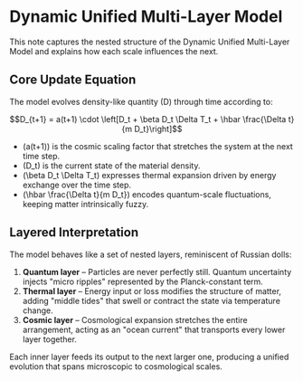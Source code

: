 # Dynamic Unified Multi-Layer Model

This note captures the nested structure of the Dynamic Unified Multi-Layer Model and explains how each scale influences the next.

## Core Update Equation

The model evolves density-like quantity \(D\) through time according to:

```math
D_{t+1} = a(t+1) \cdot \left[D_t + \beta D_t \Delta T_t + \hbar \frac{\Delta t}{m D_t}\right]
```

- \(a(t+1)\) is the cosmic scaling factor that stretches the system at the next time step.
- \(D_t\) is the current state of the material density.
- \(\beta D_t \Delta T_t\) expresses thermal expansion driven by energy exchange over the time step.
- \(\hbar \frac{\Delta t}{m D_t}\) encodes quantum-scale fluctuations, keeping matter intrinsically fuzzy.

## Layered Interpretation

The model behaves like a set of nested layers, reminiscent of Russian dolls:

1. **Quantum layer** – Particles are never perfectly still. Quantum uncertainty injects "micro ripples" represented by the Planck-constant term.
2. **Thermal layer** – Energy input or loss modifies the structure of matter, adding "middle tides" that swell or contract the state via temperature change.
3. **Cosmic layer** – Cosmological expansion stretches the entire arrangement, acting as an "ocean current" that transports every lower layer together.

Each inner layer feeds its output to the next larger one, producing a unified evolution that spans microscopic to cosmological scales.
